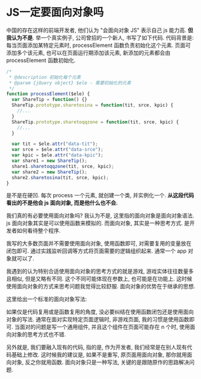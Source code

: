 # JS一定要面向对象吗

中国的存在这样的前端开发者, 他们认为 "会面向对象 JS" 表示自己 js 能力高. **但我认为不是**. 举一个真实例子, 公司曾招的一个新人, 书写了如下代码. 代码背景是: 每当页面添加某特定元素时, processElement 函数负责初始化这个元素. 页面可添加多个该元素, 也可以在页面运行期添加该元素, 新添加的元素都会由 processElement 函数初始化.

```js
/*
 * @description 初始化每个元素
 * @param {jQuery object} $ele - 需要初始化的元素
 */
function processElement($ele) {
  var ShareTip = function() {}
  ShareTip.prototype.sharetosina = function(tit, srce, kpic) {
    //...
  }
  ShareTip.prototype.sharetoqqzone = function(tit, srce, kpic) {
    //...
  }

  var tit = $ele.attr("data-tit");
  var srce = $ele.attr("data-srce");
  var kpic = $ele.attr("data-kpic");
  var share1 = new ShareTip();
  share1.sharetoqqzone(tit, srce, kpic);
  var share2 = new ShareTip();
  share2.sharetosina(tit, srce, kpic);
}
```

是不是在硬凹. 每次 process 一个元素, 就创建一个类, 并实例化一个. **从这段代码看出的不是他会 js 面向对象, 而是他什么也不会.**

我们真的有必要使用面向对象吗? 我认为不是, 这里指的面向对象是面向对象语法. js 面向对象其实是可以使用函数来模拟的. 而面向对象, 其实是一种思考方式. 是开发者如何看待整个程序. 

我写的大多数页面并不需要使用面向对象, 使用函数即可, 对需要复用的变量放在闭包即可. 通过实践监听回调等方式将页面需要的逻辑组织起来. 通常一个 app 对象就可以了.

我遇到的认为特别合适使用面向对象的思考方式的就是游戏, 游戏实体往往数量多且相似, 但是又略有不同. 这个不同可能体现在参数上, 也可能是在功能上. 这时候使用面向对象的方式来思考问题我觉得比较舒服. 面向对象的优势在于继承的思想.

这里给出一个标准的面向对象写法:

如果仅是代码复用或是函数复用的角度, 没必要纠结在使用函数闭包还是使用面向对象的写法. 通常在面对实现特定页面逻辑时, 非游戏页面, 我的习惯是使用函数即可. 当面对的问题是写一个通用组件, 并且这个组件在页面可能存在 n 个时, 使用面向对象的思考方式也不错.

另外就是, 我们要融入现有的代码, 指的是, 作为开发者, 我们经常是在别人现有代码基础上修改. 这时候我的建议是, 如果不是重写, 原页面用面向对象, 那你就用面向对象, 反之你就用函数. 面向对象只是一种写法, 关键的是跟随原作的思路解决问题. 
